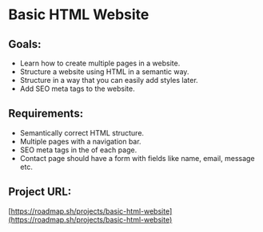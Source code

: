 # Basic HTML Website

## Goals:

-   Learn how to create multiple pages in a website.
-   Structure a website using HTML in a semantic way.
-   Structure in a way that you can easily add styles later.
-   Add SEO meta tags to the website.

## Requirements:

-   Semantically correct HTML structure.
-   Multiple pages with a navigation bar.
-   SEO meta tags in the of each page.
-   Contact page should have a form with fields like name, email, message etc.

## Project URL:

[https://roadmap.sh/projects/basic-html-website](https://roadmap.sh/projects/basic-html-website)
